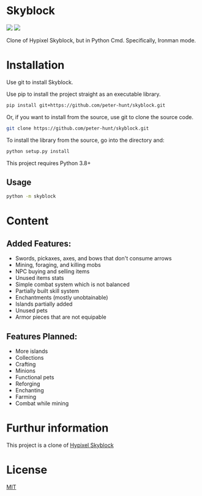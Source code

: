 # Skyblock
![](https://img.shields.io/github/repo-size/peter-hunt/skyblock)
![](https://img.shields.io/github/license/peter-hunt/skyblock)


Clone of Hypixel Skyblock, but in Python Cmd.
Specifically, Ironman mode.

# Installation
Use git to install Skyblock.

Use pip to install the project straight as an executable library.

```bash
pip install git+https://github.com/peter-hunt/skyblock.git
```

Or, if you want to install from the source, use git to clone the source code.

```bash
git clone https://github.com/peter-hunt/skyblock.git
```

To install the library from the source, go into the directory and:

```bash
python setup.py install
```

This project requires Python 3.8+

## Usage
```bash
python -m skyblock
```

# Content
## Added Features:
* Swords, pickaxes, axes, and bows that don't consume arrows
* Mining, foraging, and killing mobs
* NPC buying and selling items
* Unused items stats
* Simple combat system which is not balanced
* Partially built skill system
* Enchantments (mostly unobtainable)
* Islands partially added
* Unused pets
* Armor pieces that are not equipable

## Features Planned:
* More islands
* Collections
* Crafting
* Minions
* Functional pets
* Reforging
* Enchanting
* Farming
* Combat while mining

# Furthur information
This project is a clone of [Hypixel Skyblock](https://hypixel-skyblock.fandom.com/wiki/Hypixel_SkyBlock_Wiki)

# License
[MIT](LICENSE.txt)
